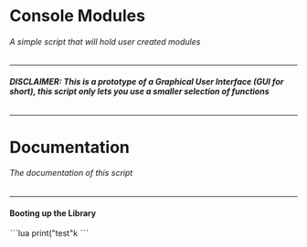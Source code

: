 # Console Modules
###### *A simple script that will hold user created modules*
------
###### **DISCLAIMER: This is a prototype of a Graphical User Interface (GUI for short), this script only lets you use a smaller selection of functions**
------
# Documentation
###### *The documentation of this script*
------

#### Booting up the Library
ˋˋˋlua
print("test"k
ˋˋˋ
